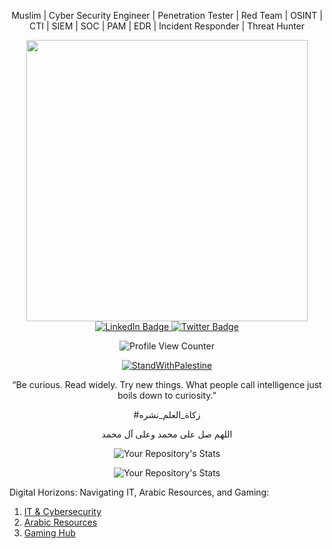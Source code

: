 <p align="center">Muslim | Cyber Security Engineer | Penetration Tester | Red Team | OSINT | CTI | SIEM | SOC | PAM | EDR | Incident Responder | Threat Hunter</p>
<div id="header" align="center">
  <img src="https://external-content.duckduckgo.com/iu/?u=https%3A%2F%2Ffree4kwallpapers.com%2Fuploads%2Foriginals%2F2020%2F04%2F05%2Fanonymous-wallpaper.jpg&f=1&nofb=1&ipt=292b7ad637feaa6672636dbccbe74062d9e17f6b6c2809bf6fab1271f87e7d87&ipo=images" width="450"/>
</div>
<div id="badges" align="center">
  <a href="https://www.linkedin.com/in/ismael-jabr/">
    <img src="https://img.shields.io/badge/LinkedIn-blue?style=for-the-badge&logo=linkedin&logoColor=white" alt="LinkedIn Badge"/>
  </a>
  <a href="https://twitter.com/m8_brh">
    <img src="https://img.shields.io/badge/Twitter-blue?style=for-the-badge&logo=twitter&logoColor=white" alt="Twitter Badge"/>
  </a>
  
  ![Profile View Counter](https://komarev.com/ghpvc/?username=MrM8BRH)
  
  [![StandWithPalestine](https://raw.githubusercontent.com/TheBSD/StandWithPalestine/main/badges/StandWithPalestine.svg)](https://github.com/TheBSD/StandWithPalestine/blob/main/docs/README.md)
  
<p align="center">“Be curious. Read widely. Try new things. What people call intelligence just boils down to curiosity.”</p>
</div>
<p align="center">#زكاة_العلم_نشره</p>
<p align="center">اللهم صل على محمد وعلى آل محمد</p>
<div id="header" align="center">

![Your Repository's Stats](https://github-readme-stats.vercel.app/api?username=MrM8BRH&show_icons=true&theme=dark)

![Your Repository's Stats](https://github-readme-stats.vercel.app/api/top-langs/?username=MrM8BRH&theme=blue-green)

</div>

Digital Horizons: Navigating IT, Arabic Resources, and Gaming:
1. [IT & Cybersecurity](https://start.me/p/KMqznE/it-cyber-security)
2. [Arabic Resources](https://start.me/p/KMqLLz/arabic)
3. [Gaming Hub](https://start.me/p/aLRdGN/gaming)
